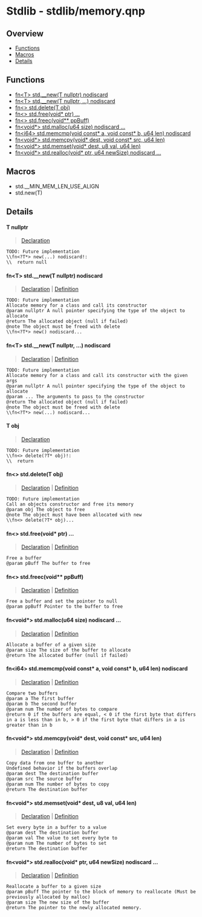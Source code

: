 
# Stdlib - stdlib/memory.qnp

## Overview
 - [Functions](#functions)
 - [Macros](#macros)
 - [Details](#details)


## Functions
 - [fn\<T\> std.__new(T nullptr) nodiscard](#ref_fd4e34556266afbf28a2530306c3b620)
 - [fn\<T\> std.__new(T nullptr, ...) nodiscard](#ref_1b1a66ddba6c1ffceb57e8868df1f299)
 - [fn\<\> std.delete(T obj)](#ref_b4b370d89065599646db728365d3b95b)
 - [fn\<\> std.free(void* ptr) ...](#ref_180a442d5d592aa64e4af0d74fd702f4)
 - [fn\<\> std.freec(void** ppBuff)](#ref_2d0b452532be61bc0522821f9a33bb5e)
 - [fn\<void*\> std.malloc(u64 size) nodiscard ...](#ref_10f8f64c1590f95440f24093373de61c)
 - [fn\<i64\> std.memcmp(void const* a, void const* b, u64 len) nodiscard](#ref_f92803298a2f8a1c3ab0e70d68068d28)
 - [fn\<void*\> std.memcpy(void* dest, void const* src, u64 len)](#ref_1d215a9dab34b1a5e7ae3498a51292e5)
 - [fn\<void*\> std.memset(void* dest, u8 val, u64 len)](#ref_136a1f6851b37081a15590abe2901f01)
 - [fn\<void*\> std.realloc(void* ptr, u64 newSize) nodiscard ...](#ref_bed44dc95cf9c18a87c9d24751c94420)

## Macros
 - std.__MIN_MEM_LEN_USE_ALIGN
 - std.new(T)

## Details
#### <a id="ref_ca5a8074486abaa71f826c96ee6e452d"/>T nullptr
> [Declaration](/stdlib/memory.qnp?plain=1#L194)
```qinp
TODO: Future implementation
\\fn<?T*> new(...) nodiscard!:
\\	return null
```
#### <a id="ref_fd4e34556266afbf28a2530306c3b620"/>fn\<T\> std.__new(T nullptr) nodiscard
> [Declaration](/stdlib/memory.qnp?plain=1#L58) | [Definition](/stdlib/memory.qnp?plain=1#L179)
```qinp
TODO: Future implementation
Allocate memory for a class and call its constructor
@param nullptr A null pointer specifying the type of the object to allocate
@return The allocated object (null if failed)
@note The object must be freed with delete
\\fn<?T*> new() nodiscard...
```
#### <a id="ref_1b1a66ddba6c1ffceb57e8868df1f299"/>fn\<T\> std.__new(T nullptr, ...) nodiscard
> [Declaration](/stdlib/memory.qnp?plain=1#L67) | [Definition](/stdlib/memory.qnp?plain=1#L194)
```qinp
TODO: Future implementation
Allocate memory for a class and call its constructor with the given args
@param nullptr A null pointer specifying the type of the object to allocate
@param ... The arguments to pass to the constructor
@return The allocated object (null if failed)
@note The object must be freed with delete
\\fn<?T*> new(...) nodiscard...
```
#### <a id="ref_68b271aa96cfc881c456e4270fa049ed"/>T obj
> [Declaration](/stdlib/memory.qnp?plain=1#L209)
```qinp
TODO: Future implementation
\\fn<> delete(?T* obj)!:
\\	return
```
#### <a id="ref_b4b370d89065599646db728365d3b95b"/>fn\<\> std.delete(T obj)
> [Declaration](/stdlib/memory.qnp?plain=1#L74) | [Definition](/stdlib/memory.qnp?plain=1#L209)
```qinp
TODO: Future implementation
Call an objects constructor and free its memory
@param obj The object to free
@note The object must have been allocated with new
\\fn<> delete(?T* obj)...
```
#### <a id="ref_180a442d5d592aa64e4af0d74fd702f4"/>fn\<\> std.free(void* ptr) ...
> [Declaration](/stdlib/memory.qnp?plain=1#L44) | [Definition](/stdlib/platform/linux/memory.qnp?plain=1#L235)
```qinp
Free a buffer
@param pBuff The buffer to free
```
#### <a id="ref_2d0b452532be61bc0522821f9a33bb5e"/>fn\<\> std.freec(void** ppBuff)
> [Declaration](/stdlib/memory.qnp?plain=1#L48) | [Definition](/stdlib/memory.qnp?plain=1#L169)
```qinp
Free a buffer and set the pointer to null
@param ppBuff Pointer to the buffer to free
```
#### <a id="ref_10f8f64c1590f95440f24093373de61c"/>fn\<void*\> std.malloc(u64 size) nodiscard ...
> [Declaration](/stdlib/memory.qnp?plain=1#L34) | [Definition](/stdlib/platform/linux/memory.qnp?plain=1#L217)
```qinp
Allocate a buffer of a given size
@param size The size of the buffer to allocate
@return The allocated buffer (null if failed)
```
#### <a id="ref_f92803298a2f8a1c3ab0e70d68068d28"/>fn\<i64\> std.memcmp(void const* a, void const* b, u64 len) nodiscard
> [Declaration](/stdlib/memory.qnp?plain=1#L29) | [Definition](/stdlib/memory.qnp?plain=1#L138)
```qinp
Compare two buffers
@param a The first buffer
@param b The second buffer
@param num The number of bytes to compare
@return 0 if the buffers are equal, < 0 if the first byte that differs in a is less than in b, > 0 if the first byte that differs in a is greater than in b
```
#### <a id="ref_1d215a9dab34b1a5e7ae3498a51292e5"/>fn\<void*\> std.memcpy(void* dest, void const* src, u64 len)
> [Declaration](/stdlib/memory.qnp?plain=1#L15) | [Definition](/stdlib/memory.qnp?plain=1#L78)
```qinp
Copy data from one buffer to another
Undefined behavior if the buffers overlap
@param dest The destination buffer
@param src The source buffer
@param num The number of bytes to copy
@return The destination buffer
```
#### <a id="ref_136a1f6851b37081a15590abe2901f01"/>fn\<void*\> std.memset(void* dest, u8 val, u64 len)
> [Declaration](/stdlib/memory.qnp?plain=1#L22) | [Definition](/stdlib/memory.qnp?plain=1#L107)
```qinp
Set every byte in a buffer to a value
@param dest The destination buffer
@param val The value to set every byte to
@param num The number of bytes to set
@return The destination buffer
```
#### <a id="ref_bed44dc95cf9c18a87c9d24751c94420"/>fn\<void*\> std.realloc(void* ptr, u64 newSize) nodiscard ...
> [Declaration](/stdlib/memory.qnp?plain=1#L40) | [Definition](/stdlib/platform/linux/memory.qnp?plain=1#L230)
```qinp
Reallocate a buffer to a given size
@param pBuff The pointer to the block of memory to reallocate (Must be previously allocated by malloc)
@param size The new size of the buffer
@return The pointer to the newly allocated memory.
```

